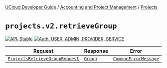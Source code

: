 [UCloud Developer Guide](/docs/developer-guide/README.md) / [Accounting and Project Management](/docs/developer-guide/accounting-and-projects/README.md) / [Projects](/docs/developer-guide/accounting-and-projects/projects.md)

# `projects.v2.retrieveGroup`

[![API: Stable](https://img.shields.io/static/v1?label=API&message=Stable&color=green&style=flat-square)](/docs/developer-guide/core/api-conventions.md)
[![Auth: USER, ADMIN, PROVIDER, SERVICE](https://img.shields.io/static/v1?label=Auth&message=USER,+ADMIN,+PROVIDER,+SERVICE&color=informational&style=flat-square)](/docs/developer-guide/core/types.md#role)



| Request | Response | Error |
|---------|----------|-------|
|<code><a href='#projectsretrievegrouprequest'>ProjectsRetrieveGroupRequest</a></code>|<code><a href='#group'>Group</a></code>|<code><a href='/docs/reference/dk.sdu.cloud.CommonErrorMessage.md'>CommonErrorMessage</a></code>|



